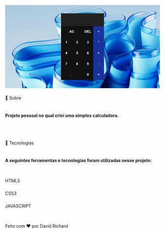 <div align="center" id="top"> 
  <img src="readme-img.png" alt="imagem calculadora">
</div>


<div style="padding-top:20px">
   🎯 Sobre

<h4 style="padding:20px 0;">Projeto pessoal no qual criei uma simples calculadora.</h4>

</div><!--sobre-->

<div style="padding:20px 0">
   
   🚀 Tecnologias

<h4 style="padding:20px 0;">A seguintes ferramentas e tecnologias foram utilizadas nesse projeto:</h4>


<p style="padding-top:10px;">HTML5</p>

<p style="padding-top:10px;">CSS3</p>

<p style="padding-top:10px;">JAVASCRIPT</p>
 
</div>

Feito com ❤️ por David Richard